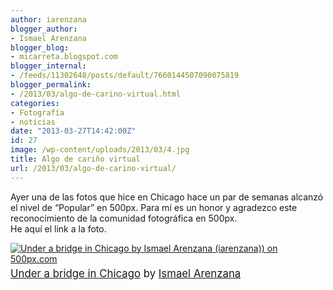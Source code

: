 ```yaml
---
author: iarenzana
blogger_author:
- Ismael Arenzana
blogger_blog:
- micarreta.blogspot.com
blogger_internal:
- /feeds/11302648/posts/default/7660144507090075819
blogger_permalink:
- /2013/03/algo-de-carino-virtual.html
categories:
- Fotografía
- noticias
date: "2013-03-27T14:42:00Z"
id: 27
image: /wp-content/uploads/2013/03/4.jpg
title: Algo de cariño virtual
url: /2013/03/algo-de-carino-virtual/
---
```

Ayer una de las fotos que hice en Chicago hace un par de semanas alcanzó el nivel de &#8220;Popular&#8221; en 500px. Para mí es un honor y agradezco este reconocimiento de la comunidad fotográfica en 500px.  
He aquí el link a la foto.

[<img alt="Under a bridge in Chicago by Ismael Arenzana (iarenzana)) on 500px.com" border="0" src="https://arenzana.org/wp-content/uploads/2013/03/4.jpg" style="margin: 0 0 5px 0;" />](http://500px.com/photo/29291579)  
<span style="font-size: 120%;"><a href="http://500px.com/photo/29291579">Under a bridge in Chicago</a> by <a href="http://500px.com/iarenzana">Ismael Arenzana</a></span>